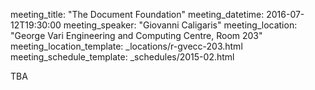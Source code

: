 meeting_title: "The Document Foundation"
meeting_datetime: 2016-07-12T19:30:00
meeting_speaker: "Giovanni Caligaris"
meeting_location: "George Vari Engineering and Computing Centre, Room 203"
meeting_location_template: _locations/r-gvecc-203.html
meeting_schedule_template: _schedules/2015-02.html

TBA
